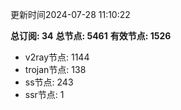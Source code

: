 更新时间2024-07-28 11:10:22

**总订阅: 34**
**总节点: 5461**
**有效节点: 1526**
- v2ray节点: 1144
- trojan节点: 138
- ss节点: 243
- ssr节点: 1
